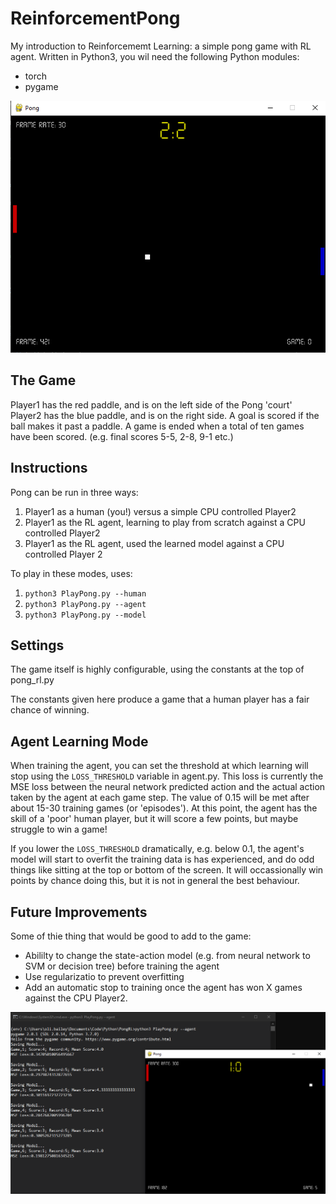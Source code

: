 # ReinforcementPong
My introduction to Reinforcememt Learning: a simple pong game with RL agent. Written in Python3, you wil need the following Python modules:

* torch
* pygame

![alt pong!](https://github.com/threefeetdeep/ReinforcementPong/blob/master/images/pong1.png?raw=true)

## The Game 
Player1 has the red paddle, and is on the left side of the Pong 'court'
Player2 has the blue paddle, and is on the right side.
A goal is scored if the ball makes it past a paddle.
A game is ended when a total of ten games have been scored. (e.g. final scores 5-5, 2-8, 9-1 etc.)

## Instructions
Pong can be run in three ways:

1) Player1 as a human (you!) versus a simple CPU controlled Player2
2) Player1 as the RL agent, learning to play from scratch against a CPU controlled Player2
3) Player1 as the RL agent, used the learned model against a CPU controlled Player 2

To play in these modes, uses:
1) `python3 PlayPong.py --human`
2) `python3 PlayPong.py --agent`
3) `python3 PlayPong.py --model`

## Settings
The game itself is highly configurable, using the constants at the top of pong_rl.py

The constants given here produce a game that a human player has a fair chance of winning.

## Agent Learning Mode
When training the agent, you can set the threshold at which learning will stop using the `LOSS_THRESHOLD` variable in agent.py.
This loss is currently the MSE loss between the neural network predicted action and the actual action taken by the agent at each
game step. The value of 0.15 will be met after about 15-30 training games (or 'episodes'). At this point, the agent has the skill 
of a 'poor' human player, but it will score a few points, but maybe struggle to win a game!

If you lower the `LOSS_THRESHOLD` dramatically, e.g. below 0.1, the agent's model will start to overfit the training data is has 
experienced, and do odd things like sitting at the top or bottom of the screen. It will occassionally win points by chance doing
this, but it is not in general the best behaviour. 

## Future Improvements
Some of thie thing that would be good to add to the game:

* Abililty to change the state-action model (e.g. from neural network to SVM or decision tree) before training the agent
* Use regularizatio to prevent overfitting
* Add an automatic stop to training once the agent has won X games against the CPU Player2.

![alt pong!](https://github.com/threefeetdeep/ReinforcementPong/blob/master/images/pong2.png?raw=true)

